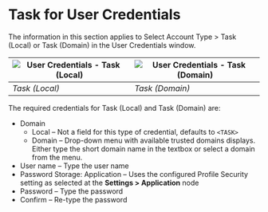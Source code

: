 # Task for User Credentials

The information in this section applies to Select Account Type > Task (Local) or Task (Domain) in
the User Credentials window.

| ![User Credentials - Task (Local)](/img/product_docs/accessanalyzer/11.6/accessanalyzer/admin/settings/connection/profile/tasklocal.webp) | ![User Credentials - Task (Domain)](/img/product_docs/accessanalyzer/11.6/accessanalyzer/admin/settings/connection/profile/taskdomain.webp) |
| ------------------------------------------------------------------------------------------------------------------------------------------------ | -------------------------------------------------------------------------------------------------------------------------------------------------- |
| _Task (Local)_                                                                                                                                   | _Task (Domain)_                                                                                                                                    |

The required credentials for Task (Local) and Task (Domain) are:

- Domain
    - Local – Not a field for this type of credential, defaults to `<TASK>`
    - Domain – Drop-down menu with available trusted domains displays. Either type the short domain
      name in the textbox or select a domain from the menu.
- User name – Type the user name
- Password Storage: Application – Uses the configured Profile Security setting as selected at the
  **Settings > Application** node
- Password – Type the password
- Confirm – Re-type the password
